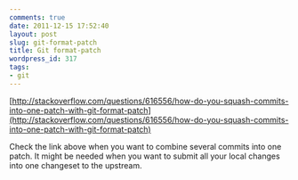```yaml
---
comments: true
date: 2011-12-15 17:52:40
layout: post
slug: git-format-patch
title: Git format-patch
wordpress_id: 317
tags:
- git
---
```


[http://stackoverflow.com/questions/616556/how-do-you-squash-commits-into-one-patch-with-git-format-patch](http://stackoverflow.com/questions/616556/how-do-you-squash-commits-into-one-patch-with-git-format-patch)

Check the link above when you want to combine several commits into one patch. It might be needed when you want to submit all your local changes into one changeset to the upstream.
